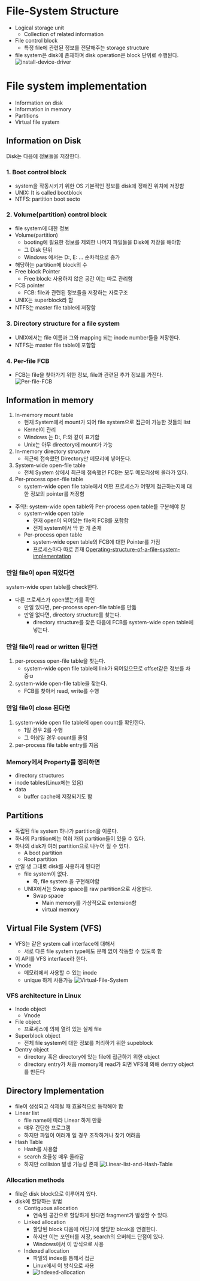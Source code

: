 # File-System Structure
- Logical storage unit
    - Collection of related information
- File control block
    - 특정 file에 관련된 정보를 전달해주는 storage structure
- file system은 disk에 존재하며  disk operation은 block 단위로 수행된다.
![install-device-driver](./img/install-device-driver.JPG )

# File system implementation
- Information on disk
- Information in memory
- Partitions
- Virtual file system

## Information on Disk
Disk는 다음에 정보들을 저장한다.

### 1. Boot control block
- system을 작동시키기 위한 OS 기본적인 정보를 disk에 정해진 위치에 저장함
- UNIX: It is called bootblock
- NTFS: partition boot secto

### 2. Volume(partition) control block
- file system에 대한 정보
- Volume(partition)
    - booting에 필요한 정보를 제외한 나머지 파일들을 Disk에 저장을 해야함
    - 그 Disk 단위
    - Windows 에서는 D:, E: ... 순차적으로 증가
- 해당하는 partition에 block의 수
- Free block Pointer
    - Free block: 사용하지 않은 공간 이는 따로 관리함
- FCB pointer
    - FCB: file과 관련된 정보들을 저장하는 자료구조
- UNIX는 superblock라 함
- NTFS는 master file table에 저장함

### 3. Directory structure for a file system
- UNIX에서는 file 이름과 그와 mapping 되는 inode number들을 저장한다.
- NTFS는 master file table에 포함함

### 4. Per-file FCB
- FCB는 file을 찾아가기 위한 정보, file과 관련된 추가 정보를 가진다.
![Per-file-FCB](./img/Per-file-FCB.JPG)

## Information in memory
1. In-memory mount table
    - 현재 System에서 mount가 되어 file system으로 접근이 가능한 것들의 list
    - Kernel이 관리
    - Windows 는 D:, F:와 같이 표기함
    - Unix는 아무 directory에 mount가 가능
2. In-memory directory structure
    - 최근에 접속했던 Directory만 메모리에 넣어둔다.
3. System-wide open-file table
    - 전체 System 상에서 최근에 접속했던 FCB는 모두 메모리상에 올라가 있다.
4. Per-process open-file table
    - system-wide open file table에서 어떤 프로세스가 어떻게 접근하는지에 대한 정보의 pointer를 저장함
- 주의!: system-wide open table와 Per-process open table를 구분해야 함
    - system-wide open table
        - 현재 open이 되어있는 file의 FCB를 포함함
        - 전체 system에서 딱 한 개 존재
    - Per-process open table
        - system-wide open table의 FCB에 대한 Pointer를 가짐
        - 프로세스마다 따로 존재
[Operating-structure-of-a-file-system-implementation](./img/Operating-structure-of-a-file-system-implementation.JPG)
### 만일 file이 open 되었다면
system-wide open table를 check한다.
- 다른 프로세스가 open했는가를 확인
    - 만일 있다면, per-process open-file table를 만듦
    - 만일 없다면, directory structure를 찾는다.
        - directory structure를 찾은 다음에 FCB를 system-wide open table에 넣는다.

### 만일 file이 read or written 된다면
1. per-process open-file table을 찾는다.
    - system-wide open file table에 link가 되어있으므로 offset같은 정보를 차증ㅁ
2. system-wide open-file table을 찾는다.
    - FCB를 찾아서 read, write를 수행

### 만일 file이 close 된다면
1. system-wide open file table에 open count를 확인한다.
    - 1일 경우 2를 수행
    - 그 이상일 경우 count를 줄임
2. per-process file table entry를 지움

### Memory에서 Property를 정리하면
- directory structures
- inode tables(Linux에는 있음)
- data
    - buffer cache에 저장되기도 함


## Partitions
- 독립된 file system 하나가 partition을 이룬다.
- 하나의 Partition에는 여러 개의 partition들이 있을 수 있다.
- 하나의 disk가 여러 partition으로 나누어 질 수 있다.
    - A boot partition 
    - Root partition
- 만일 생 그대로 disk를 사용하게 된다면
    - file system이 없다.
        - 즉, file system 을 구현해야함
    - UNIX에서는 Swap space를 raw partition으로 사용한다.
        - Swap space
            - Main memory를 가상적으로 extension함
            - virtual memory
## Virtual File System (VFS)
- VFS는 같은 system call interface에 대해서
    - 서로 다른 file system type에도 문제 없이 작동할 수 있도록 함
- 이 API를 VFS interface라 한다.
- Vnode
    - 메모리에서 사용할 수 있는 inode
    - unique 하게 사용가능 
![Virtual-File-System](./img/Virtual-File-System.JPG)

### VFS architecture in Linux
- Inode object
    - Vnode
- File object
    - 프로세스에 의해 열려 있는 실제 file
- Superblock object
    - 전체 file system에 대한 정보를 처리하기 위한 supeblock
- Dentry object
    - directory 혹은 directory에 있는 file에 접근하기 위한 object
    - directory entry가 처음 momory에 read가 되면 VFS에 의해 dentry object를 만든다


## Directory Implementation
- file이 생성되고 삭제될 때 효율적으로 동작해야 함
- Linear list
    - file name에 따라 Linear 하게 만듦
    - 매우 간단한 프로그램
    - 하지만 파일이 여러개 일 경우 조작하거나 찾기 어려움
- Hash Table
    - Hash를 사용함
    - search 효율성 매우 올라감
    - 하지만 collision 발생 가능성 존재
![Linear-list-and-Hash-Table](./img/Linear-list-and-Hash-Table.JPG)

### Allocation methods
- file은 disk block으로 이루어져 있다.
- disk에 할당하는 방법
    - Contiguous allocation
        - 연속된 공간으로 할당하게 된다면 fragment가 발생할 수 있다.
    - Linked allocation
        - 할당된 block 다음에 어딘가에 할당한 blcok을 연결한다.
        - 하지만 이는 포인터를 저장, search의 오버헤드 단점이 있다.
        - Windows에서 이 방식으로 사용
    - Indexed allocation
        - 파일의 index를 통해서 접근
        - Linux에서 이 방식으로 사용
        - ![Indexed-allocation](./img/Indexed-allocation.JPG)
